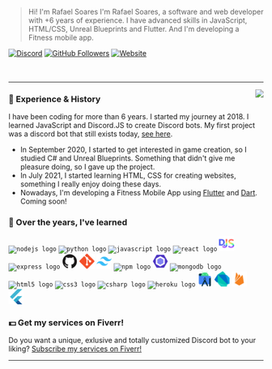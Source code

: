 > Hi! I'm Rafael Soares
> I'm Rafael Soares, a software and web developer with +6 years of experience. I have advanced skills in JavaScript, HTML/CSS, Unreal Blueprints and Flutter. And I'm developing a Fitness mobile app.<br>

[![Discord](https://img.shields.io/discord/915533220488036363?color=333&label=Chat&logo=discord&logoColor=fff&style=flat-square)](https://discord.gg/zB4f2Etm8A)
[![GitHub Followers](https://img.shields.io/github/followers/sirramboia?color=333&label=Follow&logo=github&logoColor=fff&style=flat-square)](https://github.com/SirRamboia?tab=followers)
[![Website](https://img.shields.io/website?down_color=333&down_message=off&label=Website&logo=firefox&logoColor=fff&style=flat-square&up_color=333&up_message=up&url=https%3A%2F%2Fscarbot.com)](https://scarbot.com)
<br><br><br>

---

<a href="https://discord.com/users/880143303364980767">
 <img src="https://lanyard.cnrad.dev/api/880143303364980767?hideTimestamp=true&idleMessage=Just%20chillin'%20at%20the%20moment&bg=161a23&animated=true" align="right" />
</a>

### 💪 Experience & History
I have been coding for more than 6 years. I started my journey at 2018. I learned JavaScript and Discord.JS to create Discord bots.
My first project was a discord bot that still exists today, [see here](https://scarbot.com).<br/>
- In September 2020, I started to get interested in game creation, so I studied C# and Unreal Blueprints. Something that didn't give me pleasure doing, so I gave up the project.<br/>
- In July 2021, I started learning HTML, CSS for creating websites, something I really enjoy doing these days.<br/>
- Nowadays, I'm developing a Fitness Mobile App using [Flutter](https://flutter.dev/) and [Dart](https://dart.dev/). Coming soon!

### 🧠 Over the years, I've learned
<code><img src="https://cdn.jsdelivr.net/gh/devicons/devicon/icons/nodejs/nodejs-original.svg" height="30" width="30" alt="nodejs logo"/></code>
<code><img src="https://cdn.jsdelivr.net/gh/devicons/devicon/icons/python/python-original.svg" height="30" width="30" alt="python logo"/></code>
<code><img src="https://cdn.jsdelivr.net/gh/devicons/devicon/icons/javascript/javascript-original.svg" height="30" width="30" alt="javascript logo"/></code>
<code><img src="https://cdn.jsdelivr.net/gh/devicons/devicon/icons/react/react-original.svg" height="30" width="30" alt="react logo"/></code>
<code><img src="https://raw.githubusercontent.com/devicons/devicon/1119b9f84c0290e0f0b38982099a2bd027a48bf1/icons/discordjs/discordjs-original.svg" height="30" width="30" alt="discordjs logo"/></code>
<code><img src="https://cdn.jsdelivr.net/gh/devicons/devicon/icons/express/express-original.svg" height="30" width="30" alt="express logo"/></code>
<code><img src="https://raw.githubusercontent.com/devicons/devicon/1119b9f84c0290e0f0b38982099a2bd027a48bf1/icons/github/github-original.svg" height="30" width="30" alt="github logo"/></code>
<code><img src="https://raw.githubusercontent.com/devicons/devicon/1119b9f84c0290e0f0b38982099a2bd027a48bf1/icons/git/git-original.svg" height="30" width="30" alt="git logo"/></code>
<code><img src="https://github.com/devicons/devicon/blob/master/icons/tailwindcss/tailwindcss-plain.svg" height="30" width="30" alt="tailwind css logo"/></code>
<code><img src="https://cdn.jsdelivr.net/gh/devicons/devicon/icons/npm/npm-original-wordmark.svg" height="30" width="30" alt="npm logo"/></code>
<code><img src="https://raw.githubusercontent.com/devicons/devicon/1119b9f84c0290e0f0b38982099a2bd027a48bf1/icons/eslint/eslint-original.svg" height="30" width="30" alt="eslint logo"/></code>
<code><img src="https://cdn.jsdelivr.net/gh/devicons/devicon/icons/mongodb/mongodb-original.svg" height="30" width="30" alt="mongodb logo"/></code>
<code><img src="https://cdn.jsdelivr.net/gh/devicons/devicon/icons/html5/html5-original.svg" height="30" width="30" alt="html5 logo"/></code>
<code><img src="https://cdn.jsdelivr.net/gh/devicons/devicon/icons/css3/css3-original.svg" height="30" width="30" alt="css3 logo"/></code>
<code><img src="https://cdn.jsdelivr.net/gh/devicons/devicon/icons/csharp/csharp-original.svg" height="30" width="30" alt="csharp logo"/></code>
<code><img src="https://cdn.jsdelivr.net/gh/devicons/devicon/icons/heroku/heroku-original.svg" height="30" width="30" alt="heroku logo"/></code>
<code><img src="https://raw.githubusercontent.com/devicons/devicon/1119b9f84c0290e0f0b38982099a2bd027a48bf1/icons/androidstudio/androidstudio-original.svg" height="30" width="30" alt="android studio logo"/></code>
<code><img src="https://raw.githubusercontent.com/devicons/devicon/1119b9f84c0290e0f0b38982099a2bd027a48bf1/icons/dart/dart-original.svg" height="30" width="30" alt="dart logo"/></code>
<code><img src="https://raw.githubusercontent.com/devicons/devicon/1119b9f84c0290e0f0b38982099a2bd027a48bf1/icons/firebase/firebase-plain.svg" height="30" width="30" alt="firebase logo"/></code>
<code><img src="https://raw.githubusercontent.com/devicons/devicon/1119b9f84c0290e0f0b38982099a2bd027a48bf1/icons/flutter/flutter-original.svg" height="30" width="30" alt="flutter logo"/></code>


### 💵 Get my services on Fiverr!

Do you want a unique, exlusive and totally customized Discord bot to your liking?
[Subscribe my services on Fiverr!](https://www.fiverr.com/kernelly/create-a-custom-discord-bot-for-you)

---
